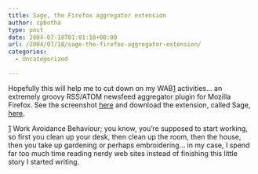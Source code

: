 ```yaml
---
title: Sage, the Firefox aggregator extension
author: cpbotha
type: post
date: 2004-07-18T01:01:18+00:00
url: /2004/07/18/sage-the-firefox-aggregator-extension/
categories:
  - Uncategorized

---
```

Hopefully this will help me to cut down on my WAB[1] activities… an extremely groovy RSS/ATOM newsfeed aggregator plugin for Mozilla Firefox. See the screenshot <a data-rel="lightbox-image-0" data-rl_caption="" data-rl_title="" href="http://visualisation.tudelft.nl/~cpbotha/thingies/sageScreenShot2.png" title="">here</a> and download the extension, called Sage, [here][1].

[1] Work Avoidance Behaviour; you know, you’re supposed to start working, so first you clean up your desk, then clean up the room, then the house, then you take up gardening or perhaps embroidering… in my case, I spend far too much time reading nerdy web sites instead of finishing this little story I started writing.

 [1]: http://sage.mozdev.org/
